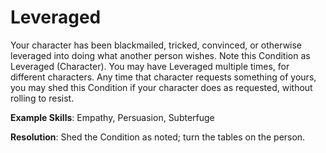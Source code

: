 # Leveraged

Your character has been blackmailed, tricked, convinced,
or otherwise leveraged into doing what another person
wishes. Note this Condition as Leveraged (Character). You
may have Leveraged multiple times, for different characters.
Any time that character requests something of yours, you
may shed this Condition if your character does as requested,
without rolling to resist.

**Example Skills**: Empathy, Persuasion, Subterfuge

**Resolution**: Shed the Condition as noted; turn the tables
on the person.
